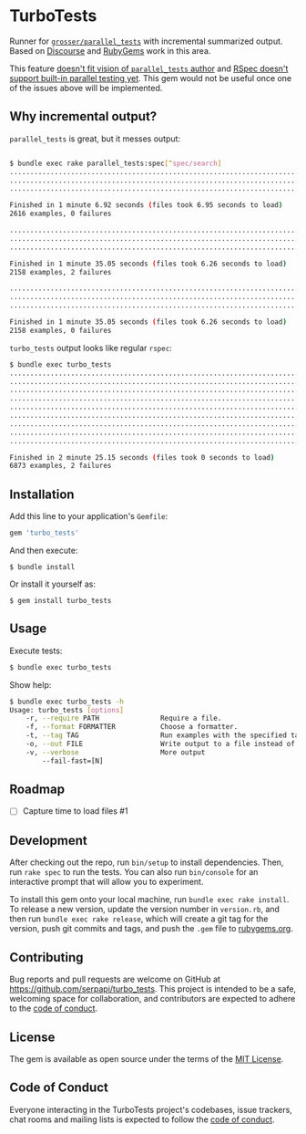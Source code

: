 # TurboTests

Runner for [`grosser/parallel_tests`](https://github.com/grosser/parallel_tests) with incremental summarized output. Based on [Discourse](https://github.com/discourse/discourse/blob/6b9784cf8a18636bce281a7e4d18e65a0cbc6290/lib/turbo_tests.rb) and [RubyGems](https://github.com/rubygems/rubygems/tree/390335ceb351668cd433bd5bb9823dd021f82533/bundler/tool) work in this area.

This feature [doesn't fit vision of `parallel_tests` author](https://github.com/grosser/parallel_tests/issues/708) and [RSpec doesn't support built-in parallel testing yet](https://github.com/rspec/rspec-rails/issues/2104#issuecomment-658474900). This gem would not be useful once one of the issues above will be implemented.

## Why incremental output?

`parallel_tests` is great, but it messes output:

```bash

$ bundle exec rake parallel_tests:spec[^spec/search]
...........................................................................................................................................................................................
...........................................................................................................................................................................................
...........................................................................................................................................................................................

Finished in 1 minute 6.92 seconds (files took 6.95 seconds to load)
2616 examples, 0 failures

.........................................................................................................................................F.................................................
.......................................................................................F...................................................................................................
...........................................................................................................................................................................................

Finished in 1 minute 35.05 seconds (files took 6.26 seconds to load)
2158 examples, 2 failures

...........................................................................................................................................................................................
...........................................................................................................................................................................................
...........................................................................................................................................................................................

Finished in 1 minute 35.05 seconds (files took 6.26 seconds to load)
2158 examples, 0 failures
```

`turbo_tests` output looks like regular `rspec`:

```bash
$ bundle exec turbo_tests
...........................................................................................................................................................................................
...........................................................................................................................................................................................
...........................................................................................................................................................................................
.........................................................................................................................................F.................................................
.......................................................................................F...................................................................................................
...........................................................................................................................................................................................
...........................................................................................................................................................................................
...........................................................................................................................................................................................
...........................................................................................................................................................................................

Finished in 2 minute 25.15 seconds (files took 0 seconds to load)
6873 examples, 2 failures
```

## Installation

Add this line to your application's `Gemfile`:

```ruby
gem 'turbo_tests'
```

And then execute:

    $ bundle install

Or install it yourself as:

    $ gem install turbo_tests

## Usage

Execute tests:

```bash
$ bundle exec turbo_tests
```

Show help:

```bash
$ bundle exec turbo_tests -h
Usage: turbo_tests [options]
    -r, --require PATH               Require a file.
    -f, --format FORMATTER           Choose a formatter.
    -t, --tag TAG                    Run examples with the specified tag.
    -o, --out FILE                   Write output to a file instead of $stdout
    -v, --verbose                    More output
        --fail-fast=[N]
```

## Roadmap
- [ ] Capture time to load files #1

## Development

After checking out the repo, run `bin/setup` to install dependencies. Then, run `rake spec` to run the tests. You can also run `bin/console` for an interactive prompt that will allow you to experiment.

To install this gem onto your local machine, run `bundle exec rake install`. To release a new version, update the version number in `version.rb`, and then run `bundle exec rake release`, which will create a git tag for the version, push git commits and tags, and push the `.gem` file to [rubygems.org](https://rubygems.org).

## Contributing

Bug reports and pull requests are welcome on GitHub at https://github.com/serpapi/turbo_tests. This project is intended to be a safe, welcoming space for collaboration, and contributors are expected to adhere to the [code of conduct](https://github.com/serpapi/turbo_tests/blob/master/CODE_OF_CONDUCT.md).


## License

The gem is available as open source under the terms of the [MIT License](https://opensource.org/licenses/MIT).

## Code of Conduct

Everyone interacting in the TurboTests project's codebases, issue trackers, chat rooms and mailing lists is expected to follow the [code of conduct](https://github.com/serpapi/turbo_tests/blob/master/CODE_OF_CONDUCT.md).
